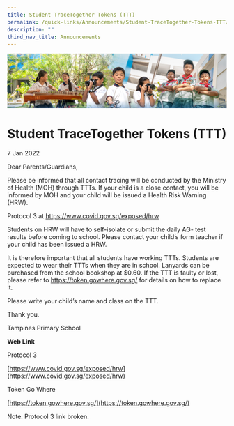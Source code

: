 ```yaml
---
title: Student TraceTogether Tokens (TTT)
permalink: /quick-links/Announcements/Student-TraceTogether-Tokens-TTT/
description: ""
third_nav_title: Announcements
---
```

![](/images/AboutUs.jpg)

Student TraceTogether Tokens (TTT)
==================================

7 Jan 2022

  

Dear Parents/Guardians,

  

Please be informed that all contact tracing will be conducted by the Ministry of Health (MOH) through TTTs. If your child is a close contact, you will be informed by MOH and your child will be issued a Health Risk Warning (HRW).

  

Protocol 3 at https://www.covid.gov.sg/exposed/hrw

  

Students on HRW will have to self-isolate or submit the daily AG- test results before coming to school. Please contact your child’s form teacher if your child has been issued a HRW.

  

It is therefore important that all students have working TTTs. Students are expected to wear their TTTs when they are in school. Lanyards can be purchased from the school bookshop at $0.60. If the TTT is faulty or lost, please refer to https://token.gowhere.gov.sg/ for details on how to replace it.

Please write your child’s name and class on the TTT.

  

Thank you.

  

Tampines Primary School

  

<b>Web Link</b>

Protocol 3

[https://www.covid.gov.sg/exposed/hrw](https://www.covid.gov.sg/exposed/hrw)

  

Token Go Where

[https://token.gowhere.gov.sg/](https://token.gowhere.gov.sg/)


Note: Protocol 3 link broken. 
